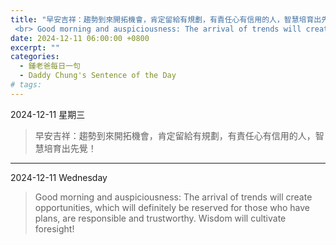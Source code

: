 ```yaml
---
title: "早安吉祥：趨勢到來開拓機會，肯定留給有規劃，有責任心有信用的人，智慧培育出先覺！
 <br> Good morning and auspiciousness: The arrival of trends will create opportunities, which will definitely be reserved for those who have plans, are responsible and trustworthy. Wisdom will cultivate foresight!"
date: 2024-12-11 06:00:00 +0800
excerpt: ""
categories:
  - 鍾老爸每日一句
  - Daddy Chung's Sentence of the Day
# tags:
---
```


2024-12-11 星期三

> 早安吉祥：趨勢到來開拓機會，肯定留給有規劃，有責任心有信用的人，智慧培育出先覺！

---

2024-12-11 Wednesday

> Good morning and auspiciousness: The arrival of trends will create opportunities, which will definitely be reserved for those who have plans, are responsible and trustworthy. Wisdom will cultivate foresight!
